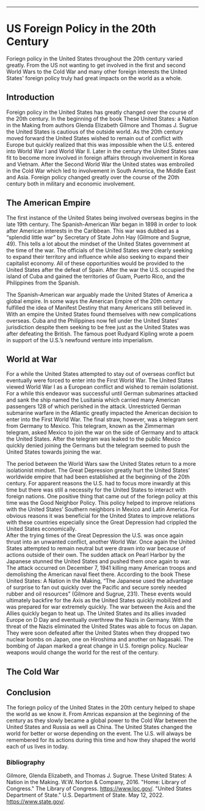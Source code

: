 ---
# US Foreign Policy in the 20th Century

Foriegn policy in the United States throughout the 20th century varied greatly.  From the US not wanting to get involved in the first and second World Wars to the Cold War and many other foreign interests the United States' foreign policy truly had great impacts on the world as a whole.

## Introduction

Foreign policy in the United States has greatly changed over the course of the 20th century.  In the beginning of the book These United States: a Nation in the Making from authors Glenda Elizabeth Gilmore and Thomas J. Sugrue the United States is cautious of the outside world.  As the 20th century moved forward the United States wished to remain out of conflict with Europe but quickly realized that this was impossible when the U.S. entered into World War I and World War II.  Later in the century the United States saw fit to become more involved in foreign affairs through involvement in Korea and Vietnam.  After the Second World War the United states was embroiled in the Cold War which led to involvement in South America, the Middle East and Asia.  Foreign policy changed greatly over the course of the 20th century both in military and economic involvement. 


## The American Empire

The first instance of the United States being involved overseas begins in the late 19th century.  The Spanish-American War began in 1898 in order to look after American interests in the Caribbean.  This war was dubbed as a “splendid little war” by Secretary of State John Hay (Gilmore and Sugrue, 49).  This tells a lot about the mindset of the United States government at the time of the war.  The officials of the United States were clearly seeking to expand their territory and influence while also seeking to expand their capitalist economy.  All of these opportunities would be provided to the United States after the defeat of Spain.  After the war the U.S. occupied the island of Cuba and gained the territories of Guam, Puerto Rico, and the Philippines from the Spanish.  

The Spanish-American war arguably made the United States of America a global empire.  In some ways the American Empire of the 20th century fulfilled the idea of Manifest Destiny that many Americans still believed in.  With an empire the United States found themselves with new complications overseas.  Cuba and the Philippines now fell under the United States’ jurisdiction despite them seeking to be free just as the United States was after defeating the British.  The famous poet Rudyard Kipling wrote a poem in support of the U.S.’s newfound venture into imperialism.

## World at War

For a while the United States attempted to stay out of overseas conflict but eventually were forced to enter into the First World War.  The United States viewed World War I as a European conflict and wished to remain isolationist.  For a while this endeavor was successful until German submarines attacked and sank the ship named the Lusitania which carried many American passengers 128 of which perished in the attack.  Unrestricted German submarine warfare in the Atlantic greatly impacted the American decision to enter into the First World War.  The final straw, however, was a telegram sent from Germany to Mexico.  This telegram, known as the Zimmerman telegram, asked Mexico to join the war on the side of Germany and to attack the United States.  After the telegram was leaked to the public Mexico quickly denied joining the Germans but the telegram seemed to push the United States towards joining the war.  

The period between the World Wars saw the United States return to a more isolationist mindset.  The Great Depression greatly hurt the United States’ worldwide empire that had been established at the beginning of the 20th century.  For apparent reasons the U.S. had to focus more inwardly at this time but there was still a necessity for the United States to interact with foreign nations.  One positive thing that came out of the foriegn policy at this time was the Good Neighbor Policy.  This policy helped to improve relations with the United States’ Southern neighbors in Mexico and Latin America.  For obvious reasons it was beneficial for the United States to improve relations with these countries especially since the Great Depression had crippled the United States economically.  
	After the trying times of the Great Depression the U.S. was once again thrust into an unwanted conflict, another World War.  Once again the United States attempted to remain neutral but were drawn into war because of actions outside of their own.  The sudden attack on Pearl Harbor by the Japanese stunned the United States and pushed them once again to war.  The attack occurred on December 7, 1941 killing many American troops and demolishing the American naval fleet there.  According to the book These United States: A Nation in the Making, “The Japanese used the advantage of surprise to fan out quickly over the Pacific and secure sorely needed rubber and oil resources” (Gilmore and Sugrue, 231).  These events would ultimately backfire for the Axis as the United States quickly mobilized and was prepared for war extremely quickly.
The war between the Axis and the Allies quickly began to heat up.  The United States and its allies invaded Europe on D Day and eventually overthrew the Nazis in Germany.  With the threat of the Nazis eliminated the United States was able to focus on Japan.  They were soon defeated after the United States when they dropped two nuclear bombs on Japan, one on Hiroshima and another on Nagasaki.  The bombing of Japan marked a great change in U.S. foreign policy.  Nuclear weapons would change the world for the rest of the century.


## The Cold War


## Conclusion
The foriegn policy of the United States in the 20th century helped to shape the world as we know it.  From Amricas expansion at the beginning of the century as they slowly became a global power to the Cold War between the United States and Russia as well as China.  The United States changed the world for better or worse depending on the event.  The U.S. will always be remembered for its actions during this time and how they shaped the world each of us lives in today.  

### Bibliography

Gilmore, Glenda Elizabeth, and Thomas J. Sugrue. These United States: A Nation in the Making. W.W. Norton & Company, 2016.
"Home: Library of Congress." The Library of Congress. https://www.loc.gov/.
"United States Department of State." U.S. Department of State. May 12, 2022. https://www.state.gov/.

